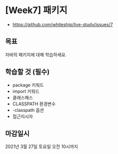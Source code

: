 # [Week7] 패키지
- https://github.com/whiteship/live-study/issues/7

## 목표
자바의 패키지에 대해 학습하세요.

## 학습할 것 (필수)
- package 키워드
- import 키워드
- 클래스패스
- CLASSPATH 환경변수
- -classpath 옵션
- 접근지시자

## 마감일시
2021년 3월 27일 토요일 오전 10시까지
